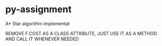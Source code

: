 # py-assignment
A* Star algorithm implementat

REMOVE F.COST AS A CLASS ATTRIBUTE, JUST USE IT AS A METHOD AND CALL IT WHENEVER NEEDED
